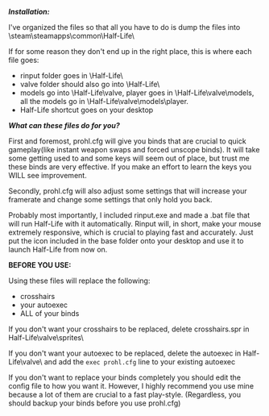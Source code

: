 ***Installation:***

I've organized the files so that all you have to do is dump the files into \steam\steamapps\common\Half-Life\

If for some reason they don't end up in the right place, this is where each file goes:
- rinput folder goes in \Half-Life\
- valve folder should also go into \Half-Life\
- models go into \Half-Life\valve\, player goes in \Half-Life\valve\models\, all the models go in \Half-Life\valve\models\player. 
- Half-Life shortcut goes on your desktop

***What can these files do for you?***

First and foremost, prohl.cfg will give you binds that are crucial to quick gameplay(like instant weapon swaps and forced unscope binds). It will take some getting used to and some keys will seem out of place, but trust me these binds are very effective. If you make an effort to learn the keys you WILL see improvement.

Secondly, prohl.cfg will also adjust some settings that will increase your framerate and change some settings that only hold you back. 

Probably most importantly, I included rinput.exe and made a .bat file that will run Half-Life with it automatically. Rinput will, in short, make your mouse extremely responsive, which is crucial to playing fast and accurately. Just put the icon included in the base folder onto your desktop and use it to launch Half-Life from now on. 

**BEFORE YOU USE:**

Using these files will replace the following:
- crosshairs
- your autoexec
- ALL of your binds

If you don't want your crosshairs to be replaced, delete crosshairs.spr in Half-Life\valve\sprites\

If you don't want your autoexec to be replaced, delete the autoexec in Half-Life\valve\ and add the ```exec prohl.cfg``` line to your existing autoexec

If you don't want to replace your binds completely you should edit the config file to how you want it. However, I highly recommend you use mine because a lot of them are crucial to a fast play-style. (Regardless, you should backup your binds before you use prohl.cfg)
